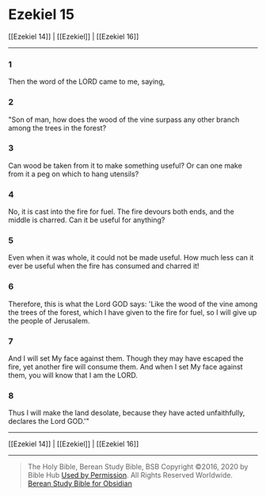 # Ezekiel 15

[[Ezekiel 14]] | [[Ezekiel]] | [[Ezekiel 16]]

---

### 1
Then the word of the LORD came to me, saying,

### 2
"Son of man, how does the wood of the vine surpass any other branch among the trees in the forest?

### 3
Can wood be taken from it to make something useful? Or can one make from it a peg on which to hang utensils?

### 4
No, it is cast into the fire for fuel. The fire devours both ends, and the middle is charred. Can it be useful for anything?

### 5
Even when it was whole, it could not be made useful. How much less can it ever be useful when the fire has consumed and charred it!

### 6
Therefore, this is what the Lord GOD says: 'Like the wood of the vine among the trees of the forest, which I have given to the fire for fuel, so I will give up the people of Jerusalem.

### 7
And I will set My face against them. Though they may have escaped the fire, yet another fire will consume them. And when I set My face against them, you will know that I am the LORD.

### 8
Thus I will make the land desolate, because they have acted unfaithfully, declares the Lord GOD.'"

---

[[Ezekiel 14]] | [[Ezekiel]] | [[Ezekiel 16]]

---

> The Holy Bible, Berean Study Bible, BSB
> Copyright &copy;2016, 2020 by Bible Hub
> [Used by Permission](https://berean.bible/terms.htm). All Rights Reserved Worldwide.
> [Berean Study Bible for Obsidian](https://github.com/gapmiss/berean-study-bible-for-obsidian)


